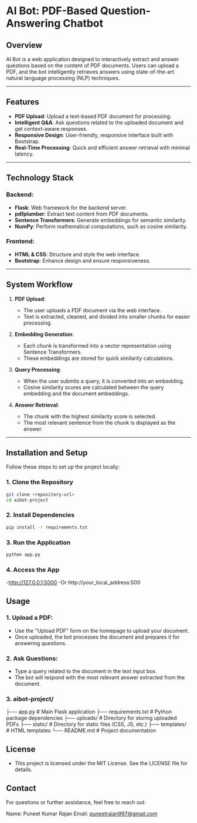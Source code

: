 # AI Bot: PDF-Based Question-Answering Chatbot

## Overview
AI Bot is a web application designed to interactively extract and answer questions based on the content of PDF documents. Users can upload a PDF, and the bot intelligently retrieves answers using state-of-the-art natural language processing (NLP) techniques.

---

## Features
- **PDF Upload**: Upload a text-based PDF document for processing.
- **Intelligent Q&A**: Ask questions related to the uploaded document and get context-aware responses.
- **Responsive Design**: User-friendly, responsive interface built with Bootstrap.
- **Real-Time Processing**: Quick and efficient answer retrieval with minimal latency.

---

## Technology Stack
### Backend:
- **Flask**: Web framework for the backend server.
- **pdfplumber**: Extract text content from PDF documents.
- **Sentence Transformers**: Generate embeddings for semantic similarity.
- **NumPy**: Perform mathematical computations, such as cosine similarity.

### Frontend:
- **HTML & CSS**: Structure and style the web interface.
- **Bootstrap**: Enhance design and ensure responsiveness.

---

## System Workflow
1. **PDF Upload**:
   - The user uploads a PDF document via the web interface.
   - Text is extracted, cleaned, and divided into smaller chunks for easier processing.

2. **Embedding Generation**:
   - Each chunk is transformed into a vector representation using Sentence Transformers.
   - These embeddings are stored for quick similarity calculations.

3. **Query Processing**:
   - When the user submits a query, it is converted into an embedding.
   - Cosine similarity scores are calculated between the query embedding and the document embeddings.

4. **Answer Retrieval**:
   - The chunk with the highest similarity score is selected.
   - The most relevant sentence from the chunk is displayed as the answer.

---

## Installation and Setup
Follow these steps to set up the project locally:

### 1. Clone the Repository
```bash
git clone <repository-url>
cd aibot-project
```
### 2. Install Dependencies
```bash
pip install -r requirements.txt
```
### 3. Run the Application
```bash
python app.py
```
### 4. Access the App
-http://127.0.0.1:5000
-Or http://your_local_address:500

## Usage

### 1. Upload a PDF:
  - Use the "Upload PDF" form on the homepage to upload your document.
  - Once uploaded, the bot processes the document and prepares it for answering questions.
### 2. Ask Questions:
  - Type a query related to the document in the text input box.
  - The bot will respond with the most relevant answer extracted from the document.

### 3. aibot-project/
├── app.py               # Main Flask application
├── requirements.txt     # Python package dependencies
├── uploads/             # Directory for storing uploaded PDFs
├── static/              # Directory for static files (CSS, JS, etc.)
├── templates/           # HTML templates
└── README.md            # Project documentation

## License

  - This project is licensed under the MIT License. See the LICENSE file for details.

## Contact
For questions or further assistance, feel free to reach out:

Name: Puneet Kumar Rajan
Email: puneetrajan997@gmail.com

